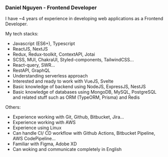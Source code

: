 ### Daniel Nguyen - Frontend Developer

I have ~4 years of experience in developing web applications as a Frontend Developer.

My tech stacks:
- Javascript (ES6+), Typescript
- ReactJS, NextJS
- Redux, Redux-toolkit, ContextAPI, Jotai
- SCSS, MUI, ChakraUI, Styled-components, TailwindCSS...
- React-query, SWR...
- RestAPI, GraphQL
- Understanding serverless approach
- Interested and ready to work with VueJS, Svelte
- Basic knowledge of backend using NodeJS, ExpressJS, NestJS
- Basic knowledge of databases using MongoDB, MySQL, PostgreSQL and related stuff such as ORM (TypeORM, Prisma) and Redis

Others:
- Experience working with Git, Github, Bitbucket, Jira...
- Experience working with AWS
- Experience using Linux
- Can handle CI/ CD workflow with Github Actions, Bitbucket Pipeline, AWS CodePipeline...
- Familiar with Figma, Adobe XD
- Can woking and communicate completely in English


